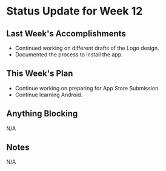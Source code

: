 # Status Update for Week 12

## Last Week's Accomplishments
* Continued working on different drafts of the Logo design.
* Documented the process to install the app.
    
## This Week's Plan
* Continue working on preparing for App Store Submission.
* Continue learning Android.

## Anything Blocking
N/A

## Notes
N/A
